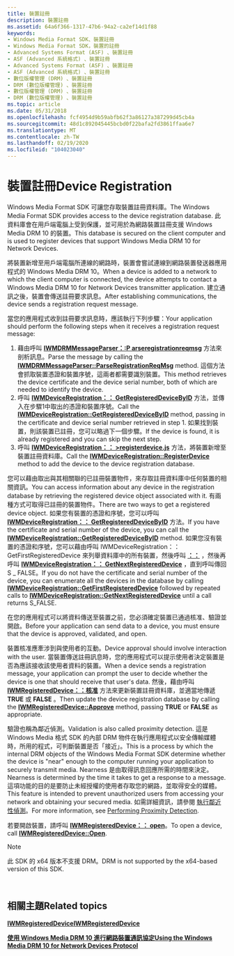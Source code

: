 ```yaml
---
title: 裝置註冊
description: 裝置註冊
ms.assetid: 64a6f366-1317-47b6-94a2-ca2ef14d1f88
keywords:
- Windows Media Format SDK、裝置註冊
- Windows Media Format SDK，裝置的註冊
- Advanced Systems Format (ASF) 、裝置註冊
- ASF (Advanced 系統格式) 、裝置註冊
- Advanced Systems Format (ASF) 、裝置註冊
- ASF (Advanced 系統格式) 、裝置註冊
- 數位版權管理 (DRM) 、裝置註冊
- DRM (數位版權管理) 、裝置註冊
- 數位版權管理 (DRM) 、裝置註冊
- DRM (數位版權管理) 、裝置註冊
ms.topic: article
ms.date: 05/31/2018
ms.openlocfilehash: fcf4954d9b59abfb62f3a86127a387299d45cb4a
ms.sourcegitcommit: 48d1c892045445bcbd0f22bafa2fd3861ffaa6e7
ms.translationtype: MT
ms.contentlocale: zh-TW
ms.lasthandoff: 02/19/2020
ms.locfileid: "104023040"
---
```

# <a name="device-registration"></a><span data-ttu-id="67a23-113">裝置註冊</span><span class="sxs-lookup"><span data-stu-id="67a23-113">Device Registration</span></span>

<span data-ttu-id="67a23-114">Windows Media Format SDK 可讓您存取裝置註冊資料庫。</span><span class="sxs-lookup"><span data-stu-id="67a23-114">The Windows Media Format SDK provides access to the device registration database.</span></span> <span data-ttu-id="67a23-115">此資料庫會在用戶端電腦上受到保護，並可用於為網路裝置註冊支援 Windows Media DRM 10 的裝置。</span><span class="sxs-lookup"><span data-stu-id="67a23-115">This database is secured on the client computer and is used to register devices that support Windows Media DRM 10 for Network Devices.</span></span>

<span data-ttu-id="67a23-116">將裝置新增至用戶端電腦所連線的網路時，裝置會嘗試連線到網路裝置發送器應用程式的 Windows Media DRM 10。</span><span class="sxs-lookup"><span data-stu-id="67a23-116">When a device is added to a network to which the client computer is connected, the device attempts to contact a Windows Media DRM 10 for Network Devices transmitter application.</span></span> <span data-ttu-id="67a23-117">建立通訊之後，裝置會傳送註冊要求訊息。</span><span class="sxs-lookup"><span data-stu-id="67a23-117">After establishing communications, the device sends a registration request message.</span></span>

<span data-ttu-id="67a23-118">當您的應用程式收到註冊要求訊息時，應該執行下列步驟：</span><span class="sxs-lookup"><span data-stu-id="67a23-118">Your application should perform the following steps when it receives a registration request message:</span></span>

1.  <span data-ttu-id="67a23-119">藉由呼叫 [**IWMDRMMessageParser：:P arseregistrationreqmsg**](/previous-versions/windows/desktop/api/Wmsdkidl/nf-wmsdkidl-iwmdrmmessageparser-parseregistrationreqmsg) 方法來剖析訊息。</span><span class="sxs-lookup"><span data-stu-id="67a23-119">Parse the message by calling the [**IWMDRMMessageParser::ParseRegistrationReqMsg**](/previous-versions/windows/desktop/api/Wmsdkidl/nf-wmsdkidl-iwmdrmmessageparser-parseregistrationreqmsg) method.</span></span> <span data-ttu-id="67a23-120">這個方法會抓取裝置憑證和裝置序號，這兩者都需要識別裝置。</span><span class="sxs-lookup"><span data-stu-id="67a23-120">This method retrieves the device certificate and the device serial number, both of which are needed to identify the device.</span></span>
2.  <span data-ttu-id="67a23-121">呼叫 [**IWMDeviceRegistration：： GetRegisteredDeviceByID**](/previous-versions/windows/desktop/api/Wmsdkidl/nf-wmsdkidl-iwmdeviceregistration-getregistereddevicebyid) 方法，並傳入在步驟1中取出的憑證和裝置序號。</span><span class="sxs-lookup"><span data-stu-id="67a23-121">Call the [**IWMDeviceRegistration::GetRegisteredDeviceByID**](/previous-versions/windows/desktop/api/Wmsdkidl/nf-wmsdkidl-iwmdeviceregistration-getregistereddevicebyid) method, passing in the certificate and device serial number retrieved in step 1.</span></span> <span data-ttu-id="67a23-122">如果找到裝置，則該裝置已註冊，您可以略過下一個步驟。</span><span class="sxs-lookup"><span data-stu-id="67a23-122">If the device is found, it is already registered and you can skip the next step.</span></span>
3.  <span data-ttu-id="67a23-123">呼叫 [**IWMDeviceRegistration：： >registerdevice.js**](/previous-versions/windows/desktop/api/Wmsdkidl/nf-wmsdkidl-iwmdeviceregistration-registerdevice) 方法，將裝置新增至裝置註冊資料庫。</span><span class="sxs-lookup"><span data-stu-id="67a23-123">Call the [**IWMDeviceRegistration::RegisterDevice**](/previous-versions/windows/desktop/api/Wmsdkidl/nf-wmsdkidl-iwmdeviceregistration-registerdevice) method to add the device to the device registration database.</span></span>

<span data-ttu-id="67a23-124">您可以藉由取出與其相關聯的已註冊裝置物件，來存取註冊資料庫中任何裝置的相關資訊。</span><span class="sxs-lookup"><span data-stu-id="67a23-124">You can access information about any device in the registration database by retrieving the registered device object associated with it.</span></span> <span data-ttu-id="67a23-125">有兩種方式可取得已註冊的裝置物件。</span><span class="sxs-lookup"><span data-stu-id="67a23-125">There are two ways to get a registered device object.</span></span> <span data-ttu-id="67a23-126">如果您有裝置的憑證和序號，您可以呼叫 [**IWMDeviceRegistration：： GetRegisteredDeviceByID**](/previous-versions/windows/desktop/api/Wmsdkidl/nf-wmsdkidl-iwmdeviceregistration-getregistereddevicebyid) 方法。</span><span class="sxs-lookup"><span data-stu-id="67a23-126">If you have the certificate and serial number of the device, you can call the [**IWMDeviceRegistration::GetRegisteredDeviceByID**](/previous-versions/windows/desktop/api/Wmsdkidl/nf-wmsdkidl-iwmdeviceregistration-getregistereddevicebyid) method.</span></span> <span data-ttu-id="67a23-127">如果您沒有裝置的憑證和序號，您可以藉由呼叫 IWMDeviceRegistration：： GetFirstRegisteredDevice 來列舉資料庫中的所有裝置，然後呼叫 [**：：**](/previous-versions/windows/desktop/api/Wmsdkidl/nf-wmsdkidl-iwmdeviceregistration-getfirstregistereddevice) ，然後再呼叫 [**IWMDeviceRegistration：： GetNextRegisteredDevice**](/previous-versions/windows/desktop/api/Wmsdkidl/nf-wmsdkidl-iwmdeviceregistration-getnextregistereddevice) ，直到呼叫傳回 S \_ FALSE。</span><span class="sxs-lookup"><span data-stu-id="67a23-127">If you do not have the certificate and serial number of the device, you can enumerate all the devices in the database by calling [**IWMDeviceRegistration::GetFirstRegisteredDevice**](/previous-versions/windows/desktop/api/Wmsdkidl/nf-wmsdkidl-iwmdeviceregistration-getfirstregistereddevice) followed by repeated calls to [**IWMDeviceRegistration::GetNextRegisteredDevice**](/previous-versions/windows/desktop/api/Wmsdkidl/nf-wmsdkidl-iwmdeviceregistration-getnextregistereddevice) until a call returns S\_FALSE.</span></span>

<span data-ttu-id="67a23-128">在您的應用程式可以將資料傳送至裝置之前，您必須確定裝置已通過核准、驗證並開啟。</span><span class="sxs-lookup"><span data-stu-id="67a23-128">Before your application can send data to a device, you must ensure that the device is approved, validated, and open.</span></span>

<span data-ttu-id="67a23-129">裝置核准應牽涉到與使用者的互動。</span><span class="sxs-lookup"><span data-stu-id="67a23-129">Device approval should involve interaction with the user.</span></span> <span data-ttu-id="67a23-130">當裝置傳送註冊訊息時，您的應用程式可以提示使用者決定裝置是否為應該接收該使用者資料的裝置。</span><span class="sxs-lookup"><span data-stu-id="67a23-130">When a device sends a registration message, your application can prompt the user to decide whether the device is one that should receive that user's data.</span></span> <span data-ttu-id="67a23-131">然後，藉由呼叫 [**IWMRegisteredDevice：：核准**](/previous-versions/windows/desktop/api/Wmsdkidl/nf-wmsdkidl-iwmregistereddevice-approve) 方法來更新裝置註冊資料庫，並適當地傳遞 **TRUE** 或 **FALSE** 。</span><span class="sxs-lookup"><span data-stu-id="67a23-131">Then update the device registration database by calling the [**IWMRegisteredDevice::Approve**](/previous-versions/windows/desktop/api/Wmsdkidl/nf-wmsdkidl-iwmregistereddevice-approve) method, passing **TRUE** or **FALSE** as appropriate.</span></span>

<span data-ttu-id="67a23-132">驗證也稱為鄰近偵測。</span><span class="sxs-lookup"><span data-stu-id="67a23-132">Validation is also called proximity detection.</span></span> <span data-ttu-id="67a23-133">這是 Windows Media 格式 SDK 的內部 DRM 物件在執行應用程式以安全傳輸媒體時，所用的程式，可判斷裝置是否「接近」。</span><span class="sxs-lookup"><span data-stu-id="67a23-133">This is a process by which the internal DRM objects of the Windows Media Format SDK determine whether the device is "near" enough to the computer running your application to securely transmit media.</span></span> <span data-ttu-id="67a23-134">Nearness 是由取得訊息回應所需的時間來決定。</span><span class="sxs-lookup"><span data-stu-id="67a23-134">Nearness is determined by the time it takes to get a response to a message.</span></span> <span data-ttu-id="67a23-135">這項功能的目的是要防止未經授權的使用者存取您的網路，並取得安全的媒體。</span><span class="sxs-lookup"><span data-stu-id="67a23-135">This feature is intended to prevent unauthorized users from accessing your network and obtaining your secured media.</span></span> <span data-ttu-id="67a23-136">如需詳細資訊，請參閱 [執行鄰近性偵測](performing-proximity-detection.md)。</span><span class="sxs-lookup"><span data-stu-id="67a23-136">For more information, see [Performing Proximity Detection](performing-proximity-detection.md).</span></span>

<span data-ttu-id="67a23-137">若要開啟裝置，請呼叫 [**IWMRegisteredDevice：： open**](/previous-versions/windows/desktop/api/Wmsdkidl/nf-wmsdkidl-iwmregistereddevice-open)。</span><span class="sxs-lookup"><span data-stu-id="67a23-137">To open a device, call [**IWMRegisteredDevice::Open**](/previous-versions/windows/desktop/api/Wmsdkidl/nf-wmsdkidl-iwmregistereddevice-open).</span></span>

> [!Note]  
> <span data-ttu-id="67a23-138">此 SDK 的 x64 版本不支援 DRM。</span><span class="sxs-lookup"><span data-stu-id="67a23-138">DRM is not supported by the x64-based version of this SDK.</span></span>

 

## <a name="related-topics"></a><span data-ttu-id="67a23-139">相關主題</span><span class="sxs-lookup"><span data-stu-id="67a23-139">Related topics</span></span>

<dl> <dt>

[<span data-ttu-id="67a23-140">**IWMRegisteredDevice**</span><span class="sxs-lookup"><span data-stu-id="67a23-140">**IWMRegisteredDevice**</span></span>](/previous-versions/windows/desktop/api/wmsdkidl/nn-wmsdkidl-iwmregistereddevice)
</dt> <dt>

[<span data-ttu-id="67a23-141">**使用 Windows Media DRM 10 進行網路裝置通訊協定**</span><span class="sxs-lookup"><span data-stu-id="67a23-141">**Using the Windows Media DRM 10 for Network Devices Protocol**</span></span>](using-the-windows-media-drm-10-for-network-devices-protocol.md)
</dt> </dl>

 

 




